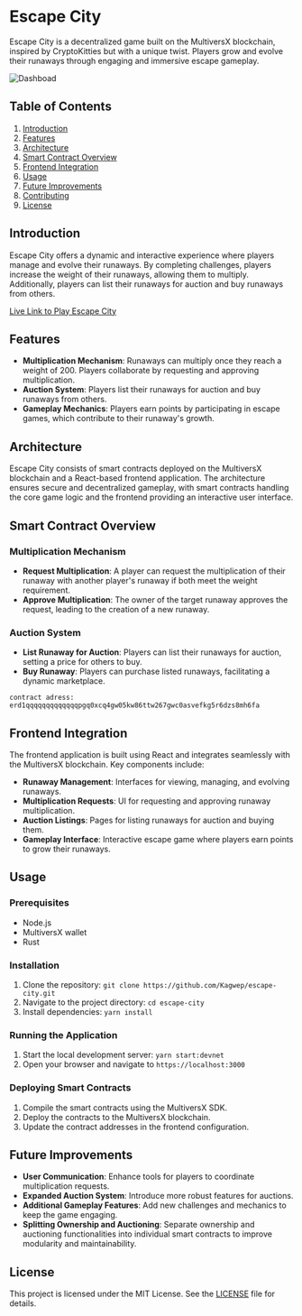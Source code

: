 
# Escape City

Escape City is a decentralized game built on the MultiversX blockchain, inspired by CryptoKitties but with a unique twist. Players grow and evolve their runaways through engaging and immersive escape gameplay.

![Dashboad](https://res.cloudinary.com/dydj8hnhz/image/upload/v1717746227/bpgdwslzrs9cgs46idlb.png)

## Table of Contents

1. [Introduction](#introduction)
2. [Features](#features)
3. [Architecture](#architecture)
4. [Smart Contract Overview](#smart-contract-overview)
5. [Frontend Integration](#frontend-integration)
6. [Usage](#usage)
7. [Future Improvements](#future-improvements)
8. [Contributing](#contributing)
9. [License](#license)

## Introduction

Escape City offers a dynamic and interactive experience where players manage and evolve their runaways. By completing challenges, players increase the weight of their runaways, allowing them to multiply. Additionally, players can list their runaways for auction and buy runaways from others.

[Live Link to Play Escape City](https://escape-city.vercel.app/)

## Features

- **Multiplication Mechanism**: Runaways can multiply once they reach a weight of 200. Players collaborate by requesting and approving multiplication.
- **Auction System**: Players list their runaways for auction and buy runaways from others.
- **Gameplay Mechanics**: Players earn points by participating in escape games, which contribute to their runaway's growth.

## Architecture

Escape City consists of smart contracts deployed on the MultiversX blockchain and a React-based frontend application. The architecture ensures secure and decentralized gameplay, with smart contracts handling the core game logic and the frontend providing an interactive user interface.

## Smart Contract Overview

### Multiplication Mechanism

- **Request Multiplication**: A player can request the multiplication of their runaway with another player's runaway if both meet the weight requirement.
- **Approve Multiplication**: The owner of the target runaway approves the request, leading to the creation of a new runaway.

### Auction System

- **List Runaway for Auction**: Players can list their runaways for auction, setting a price for others to buy.
- **Buy Runaway**: Players can purchase listed runaways, facilitating a dynamic marketplace.

`contract adress: erd1qqqqqqqqqqqqqpgq0xcq4gw05kw86ttw267gwc0asvefkg5r6dzs8mh6fa`

## Frontend Integration

The frontend application is built using React and integrates seamlessly with the MultiversX blockchain. Key components include:

- **Runaway Management**: Interfaces for viewing, managing, and evolving runaways.
- **Multiplication Requests**: UI for requesting and approving runaway multiplication.
- **Auction Listings**: Pages for listing runaways for auction and buying them.
- **Gameplay Interface**: Interactive escape game where players earn points to grow their runaways.

## Usage

### Prerequisites

- Node.js
- MultiversX wallet
- Rust

### Installation

1. Clone the repository: `git clone https://github.com/Kagwep/escape-city.git`
2. Navigate to the project directory: `cd escape-city`
3. Install dependencies: `yarn install`

### Running the Application

1. Start the local development server: `yarn start:devnet`
2. Open your browser and navigate to `https://localhost:3000`

### Deploying Smart Contracts

1. Compile the smart contracts using the MultiversX SDK.
2. Deploy the contracts to the MultiversX blockchain.
3. Update the contract addresses in the frontend configuration.

## Future Improvements

- **User Communication**: Enhance tools for players to coordinate multiplication requests.
- **Expanded Auction System**: Introduce more robust features for auctions.
- **Additional Gameplay Features**: Add new challenges and mechanics to keep the game engaging.
- **Splitting Ownership and Auctioning**: Separate ownership and auctioning functionalities into individual smart contracts to improve modularity and maintainability.


## License

This project is licensed under the MIT License. See the [LICENSE](LICENSE) file for details.